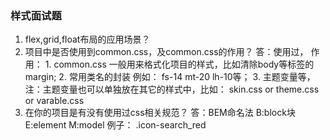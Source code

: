 ### 样式面试题
1. flex,grid,float布局的应用场景？
2. 项目中是否使用到common.css，及common.css的作用？
    答：使用过， 
    作用： 1. common.css 一般用来格式化项目的样式，比如清除body等标签的margin;
    2. 常用类名的封装 例如： fs-14  mt-20  lh-10等；
    3. 主题变量等， 注：主题变量也可以单独放在其它的样式中，比如： skin.css   or    theme.css  or  varable.css
3.  在你的项目是有没有使用过css相关规范？ 
    答：BEM命名法    B:block块    E:element  M:model    例子：  .icon-search_red
